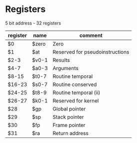 # Registers

5 bit address - 32 registers

| register | name    | comment |
|----------|---------|---------|
| $0       | $zero   | Zero    |
| $1       | $at     | Reserved for pseudoinstructions |
| $2-3     | $v0-1   | Results |
| $4-7     | $a0-3   | Arguments |
| $8-15    | $t0-7   | Routine temporal |
| $16-23   | $s0-7   | Routine conserved |
| $24-25   | $t8-9   | Routine temporal (ii) |
| $26-27   | $k0-1   | Reserved for kernel |
| $28      | $gp     | Global pointer |
| $29      | $sp     | Stack pointer |
| $30      | $fp     | Frame pointer |
| $31      | $ra     | Return address |
